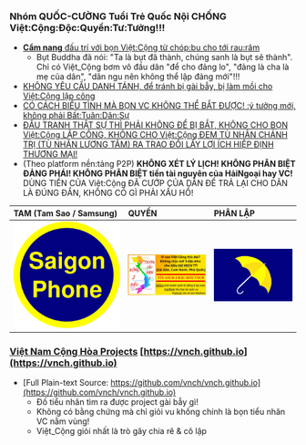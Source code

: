 ### Nhóm QUỐC-CƯỜNG Tuổi Trẻ Quốc Nội CHỐNG Việt:Cộng:Độc:Quyền:Tư:Tưởng!!!
- [**Cẩm nang** đấu trí với bọn Việt:Cộng từ chóp:bu cho tới rau:râm](https://github.com/vnch/vnch.github.io/blob/master/1/cam-nang/tra-loi-dlv.md)
  - Bụt Buddha đã nói: "Ta là bụt đã thành, chúng sanh là bụt sẽ thành". Chỉ có Việt_Cộng bơm vô đầu dân "để cho đảng lo", "đảng là cha là mẹ của dân", "dân ngu nên không thể lập đảng mới"!!!
- [KHÔNG YÊU CẦU DANH TÁNH, để tránh bị gài bẫy, bị làm mồi cho Việt:Cộng lập công](https://github.com/vnch/vnch.github.io/blob/master/JOIN-US.md#khong-yeu-cau-danh-tanh)
- [CÓ CÁCH BIỂU TÌNH MÀ BỌN VC KHÔNG THỂ BẮT ĐƯỢC! :ý tưởng mới, không phải Bất:Tuân:Dân:Sự](https://github.com/vnch/vnch.github.io/blob/master/JOIN-US.md#bieu-tinh-khong-de-bi-bat-tu-day)
- [ĐẤU TRANH THẬT SỰ THÌ PHẢI KHÔNG ĐỂ BỊ BẮT, KHÔNG CHO BỌN Việt:Cộng LẬP CÔNG, KHÔNG CHO Việt:Cộng ĐEM TÙ NHÂN CHÁNH TRỊ (TÙ NHÂN LƯƠNG TÂM) RA TRAO ĐỔI LẤY LỢI ÍCH HIỆP ĐỊNH THƯƠNG MẠI!](https://github.com/vnch/vnch.github.io/blob/master/JOIN-US.md#khong-de-bon-vc-lap-cong-trao-doi-tu-nhan)
- (Theo platform nền:tảng P2P) **KHÔNG XÉT LÝ LỊCH! KHÔNG PHÂN BIỆT ĐẢNG PHÁI! KHÔNG PHÂN BIỆT tiền tài nguyên của HảiNgoại hay VC!** DÙNG TIỀN CỦA Việt:Cộng ĐÃ CƯỚP CỦA DÂN ĐỂ TRẢ LẠI CHO DÂN LÀ ĐÚNG ĐẮN, KHÔNG CÓ GÌ PHẢI XẤU HỔ!

| TAM (Tam Sao / Samsung) | QUYỀN | PHÂN LẬP |
| :--- | :--- | :--- |
| ![SAIGON-PHONE HAY SAMSUNG (Tam Sao)?](/saigon-phone.png) | ![YÊU-SÁCH-3-ĐẶC-KHU-VNCH TRƯNG CẦU DÂN Ý RỒNG 2 ĐẦU](/3DacKhu.map.2.jpg) | ![Hongkong mô hình tam quyền](/flag_of_hongkongers.png)

### [Việt Nam Cộng Hòa Projects](https://vnch.github.io) [https://vnch.github.io](https://vnch.github.io)
- [Full Plain-text Source: https://github.com/vnch/vnch.github.io](https://github.com/vnch/vnch.github.io)
  - Đố tiểu nhân tìm ra được project gài bẫy gì!
  - Không có bằng chứng mà chỉ giỏi vu khống chính là bọn tiểu nhân VC nằm vùng!
  - Việt_Cộng giỏi nhất là trò gây chia rẽ & cô lập
